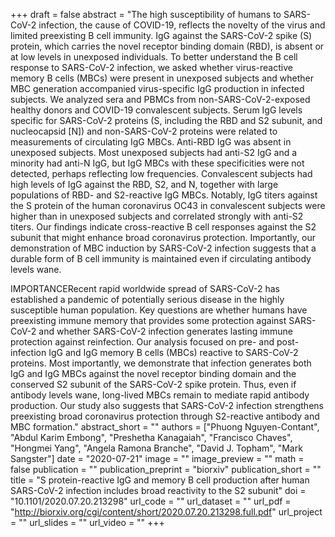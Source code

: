 +++
draft = false
abstract = "The high susceptibility of humans to SARS-CoV-2 infection, the cause of COVID-19, reflects the novelty of the virus and limited preexisting B cell immunity. IgG against the SARS-CoV-2 spike (S) protein, which carries the novel receptor binding domain (RBD), is absent or at low levels in unexposed individuals. To better understand the B cell response to SARS-CoV-2 infection, we asked whether virus-reactive memory B cells (MBCs) were present in unexposed subjects and whether MBC generation accompanied virus-specific IgG production in infected subjects. We analyzed sera and PBMCs from non-SARS-CoV-2-exposed healthy donors and COVID-19 convalescent subjects. Serum IgG levels specific for SARS-CoV-2 proteins (S, including the RBD and S2 subunit, and nucleocapsid [N]) and non-SARS-CoV-2 proteins were related to measurements of circulating IgG MBCs. Anti-RBD IgG was absent in unexposed subjects. Most unexposed subjects had anti-S2 IgG and a minority had anti-N IgG, but IgG MBCs with these specificities were not detected, perhaps reflecting low frequencies. Convalescent subjects had high levels of IgG against the RBD, S2, and N, together with large populations of RBD- and S2-reactive IgG MBCs. Notably, IgG titers against the S protein of the human coronavirus OC43 in convalescent subjects were higher than in unexposed subjects and correlated strongly with anti-S2 titers. Our findings indicate cross-reactive B cell responses against the S2 subunit that might enhance broad coronavirus protection. Importantly, our demonstration of MBC induction by SARS-CoV-2 infection suggests that a durable form of B cell immunity is maintained even if circulating antibody levels wane.

IMPORTANCERecent rapid worldwide spread of SARS-CoV-2 has established a pandemic of potentially serious disease in the highly susceptible human population. Key questions are whether humans have preexisting immune memory that provides some protection against SARS-CoV-2 and whether SARS-CoV-2 infection generates lasting immune protection against reinfection. Our analysis focused on pre- and post-infection IgG and IgG memory B cells (MBCs) reactive to SARS-CoV-2 proteins. Most importantly, we demonstrate that infection generates both IgG and IgG MBCs against the novel receptor binding domain and the conserved S2 subunit of the SARS-CoV-2 spike protein. Thus, even if antibody levels wane, long-lived MBCs remain to mediate rapid antibody production. Our study also suggests that SARS-CoV-2 infection strengthens preexisting broad coronavirus protection through S2-reactive antibody and MBC formation."
abstract_short = ""
authors = ["Phuong Nguyen-Contant", "Abdul Karim Embong", "Preshetha Kanagaiah", "Francisco Chaves", "Hongmei Yang", "Angela Ramona Branche", "David J. Topham", "Mark Sangster"]
date = "2020-07-21"
image = ""
image_preview = ""
math = false
publication = ""
publication_preprint = "biorxiv"
publication_short = ""
title = "S protein-reactive IgG and memory B cell production after human SARS-CoV-2 infection includes broad reactivity to the S2 subunit"
doi = "10.1101/2020.07.20.213298"
url_code = ""
url_dataset = ""
url_pdf = "http://biorxiv.org/cgi/content/short/2020.07.20.213298.full.pdf"
url_project = ""
url_slides = ""
url_video = ""
+++